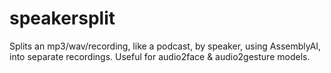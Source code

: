 # speakersplit
Splits an mp3/wav/recording, like a podcast, by speaker, using AssemblyAI, into separate recordings.  Useful for audio2face &amp; audio2gesture models.
